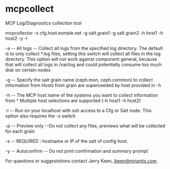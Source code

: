 # mcpcollect
MCP Log/Diagnostics collection tool


 mcpcollector -s cfg.host.exmple.net -g salt.grain1 -g salt.grain2 -h host1 -h host2 -y -l

   -a -- All logs -- Collect all logs from the specified log directory. 
          The default is to only collect *.log files, setting this switch will collect
          all files in the log directory. 
          This option will not work against component general, because that will collect all logs in
          /var/log and could potentially consume too much disk on certain nodes

   -g -- <salt grain>
          Specify the salt grain name (ceph.mon, ceph.common) to collect information from
          Hosts from grain are superceeded by host provided in -h

   -h -- <target hostname or IP>
          The MCP host name of the systems you want to collect information from
          * Multiple host selections are supported (-h host1 -h host2)

   -l -- Run on your localhost with ssh access to a Cfg or Salt node.  This option also requires the -s switch

   -p -- Preview only --Do not collect any files, previews what will be collected for each grain

   -s -- <cfg node or salt node>
          REQUIRED : hostname or IP of the salt of config host.

   -y -- Autoconfirm -- Do not print confirmation and summary prompt`


For questions or suggeststions contact Jerry Keen, jkeen@mirantis.com.
